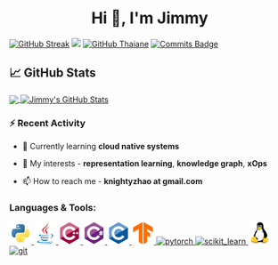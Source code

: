<h1 align="center">Hi 👋, I'm Jimmy</h1>

[![GitHub Streak](http://github-readme-streak-stats.herokuapp.com?user=zhimin-z)](https://git.io/streak-stats)
![](https://img.shields.io/badge/%E2%9C%89-1439313331%40qq.com-grey) 
[![GitHub Thaiane](https://img.shields.io/github/followers/zhimin-z?label=follow&style=social)](https://github.com/zhimin-z)
[![Commits Badge](https://badges.pufler.dev/commits/monthly/zhimin-z)](https://badges.pufler.dev)


## &#x1f4c8; GitHub Stats

<a href="https://github.com/zhimin-z/zhimin-z">
  <img align="center" src="https://github-readme-stats.vercel.app/api/top-langs/?username=zhimin-z&hide=java,html,tex&title_color=ffffff&text_color=c9cacc&icon_color=2bbc8a&bg_color=1d1f21&langs_count=3" />
</a>
<a href="https://github.com/zhimin-z/zhimin-z">
  <img align="center" src="https://github-readme-stats.vercel.app/api?username=zhimin-z&show_icons=true&line_height=27&count_private=true&title_color=ffffff&text_color=c9cacc&icon_color=2bbc8a&bg_color=1d1f21" alt="Jimmy's GitHub Stats" />
</a>

### :zap: Recent Activity

<!--START_SECTION:activity-->
<!--
1. 🗣 Commented on [#7572](https://github.com/apache/skywalking/issues/7572) in [apache/skywalking](https://github.com/apache/skywalking)
2. 🗣 Commented on [#5101](https://github.com/apache/apisix/issues/5101) in [apache/apisix](https://github.com/apache/apisix)
3. 🗣 Commented on [#5101](https://github.com/apache/apisix/issues/5101) in [apache/apisix](https://github.com/apache/apisix)
4. 🗣 Commented on [#5101](https://github.com/apache/apisix/issues/5101) in [apache/apisix](https://github.com/apache/apisix)
5. 🗣 Commented on [#5101](https://github.com/apache/apisix/issues/5101) in [apache/apisix](https://github.com/apache/apisix)
-->
<!--END_SECTION:activity-->

- 🌱 Currently learning **cloud native systems**

<!-- 👯 Former IBM developer intern -->

- 💬 My interests - **representation learning**, **knowledge graph**, **xOps**

- 📫 How to reach me - **knightyzhao at gmail.com**

<!-- ⚡ Fun fact - **Once cracked the internet payment system of a top University** -->

<!-- 👨‍💻 Fluent in English, Mandarin and Wu Dialect | Experience in language/ game localization. -->
 

<!--
**zhimin-z/zhimin-z** is a ✨ _special_ ✨ repository because its `README.md` (this file) appears on your GitHub profile.

Here are some ideas to get you started:

- 🔭 I’m currently working on ...
- 🌱 I’m currently learning ...
- 👯 I’m looking to collaborate on ...
- 🤔 I’m looking for help with ...
- 💬 Ask me about ...
- 📫 How to reach me: ...
- 😄 Pronouns: ...
- ⚡ Fun fact: ...
-->

<!--
<a href="https://github.com/zhimin-z/github-readme-stats">
  <img align="center" src="https://github-readme-stats.vercel.app/api?username=zhimin-z&show_icons=true&include_all_commits=true&theme=material-palenight" alt="Zhimin Zhao's github stats" />
</a>
-->
<h3 align="left">Languages & Tools:</h3>
<p align="left"> 
  <a href="https://www.python.org" target="_blank"> <img src="https://raw.githubusercontent.com/devicons/devicon/master/icons/python/python-original.svg" alt="python" width="40" height="40"/> </a>
  <a href="https://www.java.com/" target="_blank"> <img src="https://raw.githubusercontent.com/devicons/devicon/master/icons/java/java-original.svg" alt="java" width="40" height="40"/> </a>
  <a href="https://isocpp.org/" target="_blank"> <img src="https://github.com/devicons/devicon/blob/master/icons/cplusplus/cplusplus-original.svg" alt="cplusplus" width="40" height="40"/> </a> 
  <a href="https://dotnet.microsoft.com/languages/csharp" target="_blank"> <img src="https://github.com/devicons/devicon/blob/master/icons/csharp/csharp-original.svg" alt="csharp" width="40" height="40"/> </a> 
   <a href="https://www.iso.org/standard/74528.html" target="_blank"> <img src="https://raw.githubusercontent.com/devicons/devicon/master/icons/c/c-original.svg" alt="c" width="40" height="40"/> </a>
  <a href="https://www.tensorflow.org/" target="_blank"> <img src="https://github.com/devicons/devicon/blob/master/icons/tensorflow/tensorflow-original.svg" alt="tensorflow" width="40" height="40"/> </a> 
  <a href="https://pytorch.org/" target="_blank"> <img src="https://upload.wikimedia.org/wikipedia/commons/1/10/PyTorch_logo_icon.svg" alt="pytorch" width="40" height="40"/> </a>  
  <a href="https://scikit-learn.org/" target="_blank"> <img src="https://upload.wikimedia.org/wikipedia/commons/0/05/Scikit_learn_logo_small.svg" alt="scikit_learn" width="40" height="40"/> </a> 
  <a href="https://www.linux.org/" target="_blank"> <img src="https://raw.githubusercontent.com/devicons/devicon/master/icons/linux/linux-original.svg" alt="linux" width="40" height="40"/> </a>
  <a href="https://git-scm.com/" target="_blank"> <img src="https://www.vectorlogo.zone/logos/git-scm/git-scm-icon.svg" alt="git" width="40" height="40"/> </a> 
